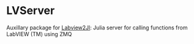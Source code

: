 # LVServer
Auxillary package for [Labview2Jl](https://github.com/Eben60/Labview2Jl.jl): Julia server for calling functions from LabVIEW (TM) using ZMQ
